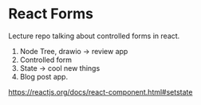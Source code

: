 # React Forms

Lecture repo talking about controlled forms in react. 

1. Node Tree, drawio -> review app
2. Controlled form
3. State -> cool new things
4. Blog post app.  


https://reactjs.org/docs/react-component.html#setstate